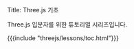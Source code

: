 Title: Three.js 기초

Three.js 입문자를 위한 튜토리얼 시리즈입니다.

{{{include "threejs/lessons/toc.html"}}}

<!--

{{{table_of_contents}}}

-->


